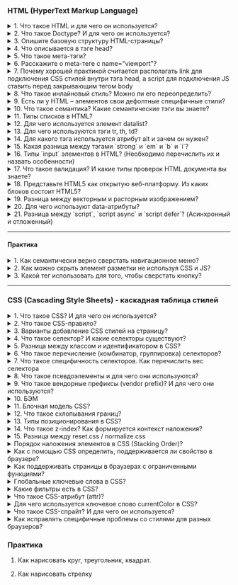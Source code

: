 ### HTML (HyperText Markup Language)

<details>
<summary> 1. Что такое HTML и для чего он используется? </summary>

HTML (Hypertext Markup language) – язык гипертекстовой разметки. Используется для того, чтобы сообщать вашему браузеру, как отображать веб-страницу. 
</details>

<details>
<summary> 2. Что такое Doctype? И для чего он используется? </summary>

Doctype добавляется первой строкой любого HTML-кода и используется для указания типа документа. 

</details>

<details>
<summary> 3. Опишите базовую структуру HTML-страницы? </summary>

1. В начале идет `<!Doctype Html>` - корневая обертка страницы
2. `head` -  своеобразный вспомогательный тег, которая содержит все необходимые данные о HTML документа - это может быть 
* заголовок, 
* описание, 
* cиоинформация, 
* подключение стилей, шрифтов, 
* метаинформации 
3. `body` – содержит всю разметку html документа. Именно это разметка и будет отображается в браузере

</details>

<details>
<summary> 4. Что описывается в тэге head?</summary>

1. Title – основной заголовок html – страницы
2. Метатеги, в основном нужны для 3 вещей: прописать кодировку, добавить описание и ключевые слова, а также указать вспомогательные механизмы для браузеров и устройств
3. Путь к таблице стилей, могут быть как внешние стили или внутренние стили самого ресурса. Выполняется это с помощью специального тега link, помимо этого можно подключить сторонние ресурсы: шрифты. 
4. А также внутри него подключаются все возможные скрипты. Для этого указывается тег скрипт в котором пишется код скрипта либо с помощью атрибута src указывается путь к внешнему js-коду

</details>

<details>
<summary> 5. Что такое мета-тэги? </summary>

Это специальные теги, которые находятся внутри тега страницы (контейнере) head и описывают содержимое сомой страницы, а затем передает информацию поисковой системе. Метатеги - Кодировка: UTF - 8; СЕО-информация для продвижение в поисковой системе; Вспомогательные механизмы для браузера и устройств

</details>

<details>
<summary> 6. Расскажите о meta-теге с name="viewport"?</summary>

Он нужен для контроля масштаба отображения страницы: `<meta name="viewport" content="width=device-width, initial-scale=1">`

Ключевым атрибутом content описывается, каким образом страничка должна себя вести на устройствах с разным разрешением:
•	Width – определяет размер окна просмотра, может быть установлен на определенное кол-во пикселей или на специальное значение device-width, которая означает ширину экрана в css пикселях в масштабе 100%
•	Initial-scale – контролирует уровень масштабирование при первой загрузки страницы: 1.0 (обычно определяет). Свойство max-scale/min-scale – определяет как пользователям разрешено увеличивать или уменьшать страницу. А если мы хотим запретить масштабирование используем userscalable: 0

</details>


<details>
<summary> 7. Почему хорошей практикой считается располагать link для подключения CSS стилей внутри тэга head, а script для подключения JS ставить перед закрывающим тегом body</summary>

1. Тег link внутри шапки сайта описана сцепификацой HTML. Если в head находится stylesheet, то страница загружается быстрее 

2. Сначала подключаются html и css при первой загрузке страницы и они должны находится в самом header. После того как все загрузилось используется js, если мы поставим js в самое начало, то оно будет блокировать (загрузку) от рисовку html. Размещение скриптов внизу позволяет сперва распарсить и показать пользователю весь HTML, а затем уже добавить к нему логику.

</details>

<details>
<summary>8. Что такое инлайновый стиль? Можно ли его переопределить?</summary>

Инлайновый стиль – это стиль, который находится внутри определенного тега. Переопределить его можно только с помощью дерективы !important, которую можно добавлять на css-свойство
</details>


<details>
<summary>9. Есть ли у HTML – элементов свои дефолтные специфичные стили?</summary>

Да, конечно есть. В загаловах - увеличение размера, отступы и жирность. Cписки – маркеры и цифры; Даже у параграфа появляется дополнительный margin

Ньюанс заключается в том, что разные дефолтные стили отличаются по разному в разных браузерах. По этому, чтобы вверстка была одинакого во всех браузерах (кросс-браузерность) используется либо normalice.css либо reset.css (об этом поговорим чуть позже)

</details>

<details>
<summary>10. Что такое семантика? Какие семантические тэги вы знаете?</summary>

Семантика в контексте HTML – это использование правильных тегов, описывающих содержимого контента внутри себя. Семантический тег - это тот тег, который поясняет, что находится внутри тега: <header>Шапка</header>; <p>Параграф</p>; <nav>Навигационное меню</nav>; <em>Курсив</em>
</details>



<details>
<summary>11. Типы списков в HTML?</summary>

1. `<ul>` - маркированный список. Каждый элемент списка отмечается маркером: li;
2. `<ol>` - нумерованный список. Каждый элемент списка отмечается маркером: li;
3. Cписок определений, cостоит он из следующиз тегов: `dl` – основная обертка, `dt` –определения и `dd` – поясняющий текст;

</details>


<details>
<summary>12. Для чего используется элемент datalist? </summary>

Используется для создания выпадающего списка, которое можно выбирать при наборе в текстовом поле и datalist с атрибутом id должен полностью совпадать с содержимым: "" с input элементом атрибутом лист. 
</details>


<details>
<summary> 13. Для чего используются тэги tr, th, td?</summary>

Данные теги используются внутри другого тега: `<table>`, а тот в свою очередь необходим для создания таблиц:

`<tr>` (table row) – контейнер для создания строки таблицы, каждая ячейка в пределах строки может задаваться с помощью тега: `<th>` и `<td>`
`<th>` (table-header) – предназначен для создания одной ячейки таблицы, которая обозначается как загаловочный текст, и отмечается он жирным шрифтом и выравнивается по центру
`<td>` (table-data) – предназначен для создания одной ячейки таблицы 

</details>


<details>
<summary> 14. Для какого тэга используется атрибут alt и зачем он нужен?</summary>

Данный атрибут добавляется для тега картинки. Если вдруг у нас картинка не отобразится на странице, то вместо него отобразится (поясняющий) текст, тот который мы указали в alt. 

Данный атрибут также полезен для людей с ограниченными возможностями, когда страница будет читаться скринридером, то при чтении и будет зачитываться то, что находится в alt. (Помимо этого использование атрибута улучшается accessibility (доступной страницы) так как различные скринридеры при чтении веб-страницы зачитывают его. В результате пользователи с ограниченными возможностями понимает контекст используемого изображения)

Стоит отметить, что данный атрибут – является обязательным, и если он будет отсутствовать, то Валидатор выдаст ошибку.

</details>


<details>
<summary> 15. Какая разница между тэгами `strong` и `em` и `b` и `i`?</summary>

Теги: `strong` и `b` - делает текст жирным, 
Теги `em` и `i` - делает его курсивным. 

Однако стоит отметить, что теги: `strong` и `em` - когда робот (скринридер) будет читать наш текст, то внутри данных тегов будет выделен акцент (логическое выделение - важность) в то время как: `b` и `i` просто изменяет визуальный вид обернутого элемента и во время чтения на нем не будет акцента.

</details>

<details>
<summary> 16. Типы `input` элементов в HTML? (Необходимо перечислить их и назвать особенности)</summary>

Input – элемент необходим для общения (коммуникации) с пользователям, он предназначен для получение вводимых данных. У него есть атрибут type, который поможет выбрать тот или иной тип: 

* input type = “text” - предназначенный для ввода букв, цифр и специальных символов. 
* input type = “password” – используется для паролей. Его особенность - отображаются как звездочки. 
* input type = “email”> - предназначен для ввода эмейла пользователи.  
* input type = “number”> - позволяет вводить только числовое значение ну и при фокусировке на нем открывается клавиатура, содержащие только цифры. 
* input type = “button” (input type = “submit”) – поле для ввода. В этом случае превращается в кнопку, с помощью сабмит можно даже отправить форму. 
* input type checkbox ( radio)  button - заменяет поле ввода на специальные элементы либо квадрат с галочкой либо кружок с точкой. 
* input type day month daytime local предназначены для ввода даты. 

</details>


<details>
<summary> 17. Что такое валидация? И какие типы проверок HTML документа вы знаете?</summary>

Работа валидатором заключается в следующем: сначала определяется тип документа, который указывается с помощью <!Doctype> затем проверяет html код на правильность и отсутствие ошибок. W3S 

</details>

<details>
<summary>18. Представьте HTML5 как открытую веб-платформу. Из каких блоков состоит HTML5?</summary>

•	Семантика (позволяет более точно описать из чего состоит контент).
•	Стилизация (позволяет создавать более сложные темы оформления).
•	Доступ к устройствам (позволяет взаимодействовать с различными устройствами ввода и вывода).
•	Связанность (позволяет общаться с сервером).
•	Офлайн и хранилище (позволяют страницам хранить данные локально на клиентской стороне и более эффективно работать в офлайне)
•	Мультимедиа (создание и подключение видео и аудио).
•	2D/3D-графика и эффекты (позволяет расширить возможности презентации).
•	Производительность и интеграция (обеспечивает большую скорость оптимизации и лучшее использование аппаратных средств).

</details>


<details>
<summary>19. Разница между векторным и расторным изображением?</summary>

Растровое изображение – складываются из множества маленьких ячеек – пикселей, где каждый пиксель содержит информацию о цвете. Определить растровое изображение можно увеличив его масштаб: на определённом этапе станет заметно множество маленьких квадратов — это и есть пиксели. Наиболее распространённые растровые форматы: JPEG, PNG.

В отличие от растровых, векторные изображения состоят уже не из пикселей, а из множества опорных точек и соединяющих их кривых. Векторное изображение описывается математическими формулами и, соответственно, не требует наличия информации о каждом пикселе. Сколько ни увеличивай масштаб векторного изображения, вы никогда не увидите пикселей. Самые популярные векторные форматы: SVG, AI. Источник

</details>





<details>
<summary>20. Для чего используют data-атрибуты?</summary>

До появления JS-фреймворков, он использовался (применялся) для  хранений информаций. А в последующем можно было использовать в JS для манипуляции. 

Другими словами: прямо в дом дерева можно хранить дополнительные данные, основным минусом была безопасность, она была слабая, так как изменить атрибут без проблем можно через консоль разработчика

<img src='./assets/5.png' alt='Селектора'/>

</details>


<details>
<summary>21. Разница между `script`, `script async` и `script defer`? (Асинхронный и отложенный)</summary>

Обычно браузеры загружают `script` синхронно, во время разбора документа. Поэтому принято добавлять скрипты в конец документа, перед `</body>`, чтобы они не тормозили загрузку страницы. Но при помощи атрибутов defer и async можно явно управлять порядком загрузки и выполнения скриптов.

* `<script async src="...">` => скрипт выполняется параллельно c чтением html документа. Он не будет ждать когда произойдет загрузка и отображение веб-страницы. 

* `<script defer src="...">` – указывает браузеру, что скрипт должен быть выполнен после того, как HTML-документ будет полностью разобран (похоже на дефолтное значение script). Однако defer гарантирует, что на момент исполнения script-кода, дом-дерева будет полностью готова.  Стоит отметить, что скрипт с defer не блокирует страницу

На практике defer используется для скриптов, которым требуется доступ ко всему DOM-дереву или если важен их порядок выполнения. А async хорош для независимых скриптов, например счётчиков и рекламы, порядок выполнения которых не играет роли.

</details>

---



#### Практика


<details>
<summary> 1. Как семантически верно сверстать навигационное меню?</summary>
<img src='./assets/4.png'/>
</details>

<details>
<summary> 2. Как можно скрыть элемент разметки не используя CSS и JS?</summary>

В html есть для этого специальный атрибут: hidden, однако это не самая лучшая практика влиять на страницу через разметку, так как он не виден не только для пользователя, но и для скринридеров. Данный тег глобальный и его можно добавлять везде. Его аналог в css – это display: none
</details>

<details>
<summary> 3. Какой тег использовать для того, чтобы сверстать кнопку?</summary>

Обычная кнопка: `<button>Кнопела</button>`	

Кнопка подверждения формы, используется либо баттон сабмит либо инпут сабмит
<button type=”submit”>КнопелаИная</button>
<input type=”submit” value=”button>	

<input type = “button”>

</details>

---





### CSS (Cascading Style Sheets) - каскадная таблица стилей

<details>
<summary>1.	Что такое CSS? И для чего он используется?</summary>

CSS (Cascading Style Sheets - “каскадные таблицы стилей”) - формальный язык, с помощью которого описывают внешний вид документа HTML, XML, XHTML. CSS используется для оформления внешнего вида документа (например: для задания цветов, шрифтов, стилей, расположения блоков и т.д). 

Мы выносим стили в отдельный css-файл, чтобы отделить логику и структуру веб-страницы (написанную на HTML) от описания её внешнего вида. Такое разделение дает больше гибкости и возможностей, а также позволяет уменьшить сложность и повторяемость в структурном содержимом.

Другой источник: CSS – каскадная таблица стилей, предназначенная для добавления различных стилей на html страницу. Если чистый html представляет собой каркас (скелет) страницы, то задача CSS - добавить различные визуальные эффекты.
Дополнительная литература: https://blog.ingate.ru/seo-wikipedia/css/

</details>


<details>
<summary>2.	Что такое CSS-правило?</summary>

СSS-правило относится к синтаксису CSS. Синтаксис состоит из селектора и блока объявлений, в котором описываются свойства со значениями:

<img src='./assets/6.png' alt='CSS-правило'/>

CSS-правило сообщает браузеру, что и каким образом будет отформатировано тот или иной селектор. Например: изменить цвет текста заголовка, выделить изображение красной рамкой, установить ширину блока в 200 пикселей и т.д. 
</details>


<details>
<summary>3.	Варианты добавление CSS стилей на страницу?</summary>

* Inline style (внутренние) - в теге добавляется слово style и так мы добавляем стиль
* Внешние стили - когда в html, в хедере пишем стиль
* Отдельный файл со стилями, который подключается через элемент link, в элементе head, `<link rel="stylesheet" type="text/css" href="style.css">`
</details>


<details>
<summary>4.	Что такое селектор? И какие селекторы существуют?</summary>

Селектор необходим для того, чтобы сообщить браузеру к какому элементу (элементам) будет применен стиль. Они делятся на простые и составные

<img src='./assets/7.PNG'> 

1. Универсальный селектор – применяется стиль для всех элементов веб страницы.
2. Селектор атрибута – отбирает элементы по наличию атрибута или его значению. Другими словами, ищет из этого: a [href= “test”] {…} вот это <a href = “test”> … </a>
3. Селектор потомка – цепочка перечисленных через пробел селекторов, обозначает вложенность от родительских элементов к потомку, что позволяет управлять стилями вложенных элементов
4. Селектор только дочернего элемента (комбинатор >) – непосредственно располагается внутри родительского элемента. Ссылка: https://webref.ru/css/selector/child, а также стоит отметить, что он позволяет выбрать элементы только первого уровня вложенности: https://metanit.com/web/html5/5.4.php


</details>


<details>
<summary>5. Разница между классом и идентификатором в CSS?</summary>

* id - должен быть уникальным и встречаться на странице 1 раз. Вес id - 100; и айди у элмента должен быть только один. Для добавлении логики
* class - можно задавать и использовать много раза. Вес класса - 10; у одного элемента может быть несколько классов. Для добавление стилей

</details>

<details>
<summary>6. Что такое перечисление (комбинатор, группировка) селекторов?</summary>

При помощи перечисление нескольких селекторов через запятую можно избежать дублирования кода. 

Если в нескольких элементов есть определенные повторяющиеся стили, то вполне допустимо вынести эти стили в отдельный блок, после чего в качестве селектора указать несколько классов, тегов, идентификаторов перечислив их через запятую (,). 

Таким образом, описанные стили будут применены сразу к нескольким элементам и нет необходимости повторно писать один и тот же код для каждого селектора

</details>


<details>
<summary>7. Что такое специфичность селекторов. Как перечислить вес селектора</summary>

СС – способ с помощью, которого браузер определяет какие значения CSS – свойства будут применены к элементу. Он представляет собой вес, придаваемый конкретному элементу CSS. 

Инлайновый селектор: 1000
ID (айди): 100
Класс, псевдокласс, атрибут: 10
Элемент, псевдоэлемент:	1

```

li	                                => 1
ul li	                  1 + 1         => 2
#main .item	            100 + 10      => 110
h1 + *[href= “test”]	10 + 1        => 11
#test p	            100 + 1       => 101
li. item.main	      1 + 10 + 10   => 21
#test	                                => 100
ul ol li .item	      1 + 1 + 1 + 10    => 13
ul ol+li	            1 + 1 + 1         => 3
a:hover	            1 + 10            => 11

```

Такие просчеты нужны для того, чтобы писать максимально чистый css-код без постоянного использования important (используется для того, чтобы придать наивысший приоритет среди других)


</details>

<details>
<summary>8.	Что такое псевдоэлементы и для чего они используются?</summary>

Псевдоэлемент – это ключевое слово, которое добавляется на селектор и позволяет стилизировать определенную часть выбранного элемента. 

`::first-letter` – используется для изменения первой буквы в тексте

`::first-line` - используется для изменения первой строчки блочного текста

`::after` – применяется для вставки желаемого контента ПОСЛЕ выбранного элемента. Например: http://htmlbook.ru/css3/after

`::before` – для вставки контента ДО выбранного элемента. Например:
http://htmlbook.ru/css3/before

`::selection` – позволяет применить стили к части документа, которая была выделена у пользователя. Например: http://htmlbook.ru/css/selection


<details>
<summary>9. Что такое псевдоклассы и какие появились в html5? </summary>

Это какое-то состояние нашего элемента. Например у нас есть абстрактная ссылка с помощью: `псевдокласса (:hover)` - мы можем изменить при наведении на ссылку - цвет.

Или у нас есть маркированный список и мы хотим изменить первую и последню лишку, для этого нам нужны псевдоклассы: `:first-child и :last-child`. Мы также можем изменить цвет с помощью псевдокласса: `:т

</details>


</details>

<details>
<summary>9.	Что такое вендорные префиксы (vendor prefix)? И для чего они используются?</summary>

Вендорные префиксы – это приставка к названию CSS – свойства, которые добавляют производители браузеров для не стандартизированных (специфических) свойств.

```
-o-	Opera
-moz-	Mozilla
-ms-	Microsoft
-webkit-	Apple
```

Работают они следующим образом: для элемента прописывается CSS свойство в прямом виде для браузеров, которые его понимают. Следом за ним через точку с запятой перечисляется то же самое свойство, но с разными вендорными префиксами для разных браузеров. Браузер из такого кода интерпретирует только то свойства, которое написано под него, а написанные для других браузеров игнорирует.
Может быть вопрос: где можно посмотреть, как поддерживается то или иной свойство? -  Ответ: https://caniuse.com/flexbox

</details>


<details>
<summary>10. БЭМ</summary>

БЭМ - методология, которая расшифровывается как блок, элемент, модификатор. Разработан он яндексам как компонентный подход в верстке. Он создан в первую очередь для переиспользование компонентов, что помогает в работе на крупных проектов. 

Блоки - это независимые единицы, которые могут состоять из других блоков или элементов. 

Элемент является его дочерним элементом. 

А модификатор - класс, который позволяет стилизовать элемент, который отличается от других элементов этого порядка


Например у нас есть меню на сайте - блок; ссылки в меню - это элемент; а разный цвет ссылок в зависимости от темы - модификатор

</details>

<details>
<summary>11. Блочная модель CSS?</summary>

Определяет размеров блока на странице и их взаимодействие между собой. Состоит он из следующих свойств:

- содержимое (это может быть текст, изображение, видео и др.), ширина (содержимого), которого задается свойством width, а высота (cодержимого) через height;
- padding — внутренний отступ;
- border - границы 
- margin - внешние отступы


</details>


<details>
<summary>12. Что такое схлопывания границ? </summary>

Cхлопывание границ (margin collapsing) - такое поведение, когда margin-top и margin-bottom
объединяются в один отступ. Например у нас есть 2 margina: 10 и 50 пикселей. И будет не 60 пикселей отступа, а 50


</details>


<details>
<summary>13. Типы позиционирования в CSS?</summary>

* Static position (нормальное / статическое позицинирование) - значение по умолчанию, свойства top, right, bottom, left игнорирует;

* Relative position (относительное позиционирование) - элемента устанавливается относительно его исходного места. Его можно менять с помощью top, right, bottom, left. 

* Absolute position (абсолютное позиционирование) - его местоположение задаётся относительно краёв браузера. Он работает с z-index. 

* Fixed position (фиксированное позиционирование) - когда нам необходимо зафиксировать какой-то контейнер в одном месте и при скроле он будет идти вместе с нами.

* Stiky position (липкое позиционирование) - похож на фиксированное позиционирование. Отличие от него, то что нельзя позиционировать элемент по горизонтале, а может только по вертикале через свойства (top, bottom) - относительно вверха низа страницы 
</details>


<details>
<summary>14. Что такое z-index? Как формируется контекст наложения?</summary>

Z-index определяет положение позиционированного элемента (элемент с любой position отличной от static) по оси z.

Элементы с большим значением z-index будут накладываться поверх элементов с меньшим z-index. Например, если нужно поместить одно из изображение позади div-контейнера, можно использовать отрицательное значение свойства z-index: -1

</details>




<details>
<summary>15. Разница между reset.css / normalize.css</summary>

Практически все html-элементы содержат дефолтные стили: размер и жирность шрифта, внутренние и внешние отступы и др. Основной нюанс заключается в том, что каждый браузер применяет разные стили. И для того, чтобы вверстка выглядела одинокого, используют обнуления стилей: reset.css / normalize.css

Они подключаются в самом начале css-файла. И reset.css сбрасывает все дефолтные стили на ноль, а normalize – нормализирует (стабилизирует) для различных браузеров – сохраняет дефолтные стили и делает их везде одинаковым. Недостатком reset.css – это то, что мы стили пишем заново. История: https://www.youtube.com/watch?v=KGYmOlNteas

</details>


<details>
<summary>Порядок наложения элементов в CSS (Stacking Order)?</summary>

Элементы в HTML имеют объёмную структуру, поэтому они способны перекрывать друг друга. Это поведение можно регулировать с помощью свойства z-index! Но при его отсутствии существует свой порядок наложения (Stacking Order). 

Перечисление по порядку (с самого нижнего): 
* background и border элемента – позиционированные элементы и их дети; 
* элементы с z-index меньше нуля; 
* элементы блочного уровня (в нормальном потоке = position: static); 
* плавающие элементы (float элементы); 
* inline-элементы;
* элементы с z-index=0 или after;
* элементы со свойством opacity меньше 1;

</details>

<details>
<summary>Как с помощью CSS определить, поддерживается ли свойство в браузере?</summary>

Для этого есть специальная директива @supports(){}. Она проверяет, поддерживается ли свойство, правило, или css-селектор в браузере. В круглых скобках пишется условие проверки, а в фигурных скобках код, который выполнится, если условие поддерживается. Пример:
</details>

<details>
<summary>Как поддерживать страницы в браузерах с ограниченными функциями?</summary>

Существуют разные техники поддержания кода в «старых» браузерах:
1. Библиотека Modernizer - это библиотека JavaScript, которая определяет функции, доступные в браузере пользователя. Это позволяет веб-страницам избегать неподдерживаемых функций, информируя пользователя о том, что его браузер не поддерживается, или загружая полифилл. 
2. Директива supports – см описание в вопросе выше.
3. Autoprefixer- это веб сервис для расстановки вендорных префиксов для лучшей кроссбраузерности. Автопрефиксер использует данные о популярности браузеров и поддержке ими вендорных префиксов. Опираясь на эту информацию, он расставляет и удаляет префиксы. Автопрефиксер поможет вам с префиксами для: animations, transition, transform, grid, flex, flexbox и других.
4. Ресурс: Caniuse.com – для проверки поддрежки браузеров.

</details>


<details>
<summary>Глобальные ключевые слова в CSS?</summary>

Для всех свойств CSS можно задать значения в виде ключевых слов: initial (значение по умолчанию), inherit (наследование), unset, revert.

* initial – значение по умолчанию. У каждого блока есть свои базовые (не браузерные) значения по умолчанию, который срабатывают еще до написания css -стилей.

* Inherit – заставляет в элементе использовать вычисленное значение свойства из родительского элемента. Т.е. берется значение свойства, как у родителя.

* Unset - устанавливает значение свойства как inherit, если свойство наследуется от своего родителя, в противном случае (т.е. если свойство не наследуемое), значение устанавливается как initial.

* Revert – возврат к браузерным стилям. (не путать с initial). 

</details>


<details>
<summary>Какие фильтры есть в CSS?</summary>

1. `Blur (px,em)`	- размытие по Гауссу к исходному изображению. Чем больше радиус, тем больше размытие. Начальное значение: 0
2. `Brigtness (%, 10-дробь)` - изменяет яркость изображение. Также чем больше, тем ярче. Начальное значение: 1
3. `Сontrast (%, 10-дробь)` -	регулирует констрастность между самым темным и светлым участком фона. Начальное значение: 100%, ниже будут уменьшать контрастность, а выше будут увеличивать
4. `Drop-shadow`		Смещение по оси Х смещение по оси Y размытость растяжение цвет тени
5. `Grayscale (%, 10-дробь)` - извлекает все цвета из картинки, делая на выходе черно-белое изображение.


</details>

<details>
<summary>Что такое CSS-атрибут (attr)?</summary>

Это css-функция, которая позволяет в файле css достучаться до любого значения атрибута элемента. Работает и с псевдоэлементами. 

<img src='./assets/9.png' alt="attr"/>
</details>


<details>
<summary>Для чего используется ключевое слово currentColor в CSS?</summary>

Ключевое слово: currentColor можно использовать в качестве значения для CSS- свойства принимающего цвет (то есть она будет работать для свойств: color, background-color, box-shadow, text-shadow). 

Например, есть: color: blue, и внутри него есть box-shadow: … currentColor, и css автоматически подставит тот самый синий цвет (текущее значение свойства – color). И в случаи изменение одного цвета – изменятся и остальные, которые находятся в currentColor, то есть поменяются на другие цвета

</details>


<details>
<summary> Что такое CSS-спрайт? И для чего он используется?</summary>

CSS–спрайт – это картинка, которая объединяет несколько изображений в одно большое. Данный подход используется для набора иконок. 

<img src='/assets/8.png' alt="sprite" />

В первую очередь сокращает кол-во обращений к серверу, так как вместо несколько запросов достаточно сделать только один. 

Дополнительно – это выполнения предзагрузки пока невидимого контента. То есть иконка, которая отображается по наведению, будет загружена заранее, в результате не будет видно мигание при смене картинок

</details>


<details>
<summary>Как исправлять специфичные проблемы со стилями для разных браузеров?</summary>

Поскольку существуют разные браузеры, для некоторых свойств в них закладываются разные значение, в результате одна и та же страница может выглядеть по-разному. Применяются разные подходы, чтобы унифицировать начальные стили: 

1. Использование Autoprefixer для автоматической вставки браузерных префиксов. Она берёт с Can I Use последние данные о префиксах и популярности браузеров, читает ваш файл стилей, находит свойства и значения, которым действительно нужны префиксы и добавляет их. Есть и свои недостатки: https://habr.com/ru/company/evilmartians/blog/176909/, но я опустил этот момент

2. Подключение reset.css / normalize.css
3. Разделение стилей для разных браузеров, и их динамическая подгрузка
4. Использование сторонних проблем: по типу bootstrap, tailwind (которая уже решает эти проблемы со стилями).
5. Тестирование приложение в такой платформе как: browserstack

</details>


### Практика
1. Как нарисовать круг, треугольник, квадрат.

2. Как нарисовать стрелку